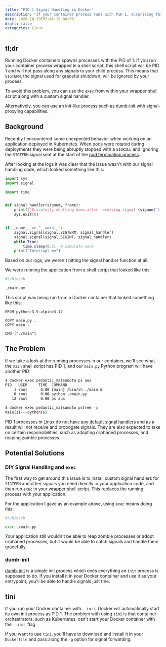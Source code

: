 ```yaml
---
title: "PID 1 Signal Handling in Docker"
description: "If your container process runs with PID 1, surprising things can happen!"
date: 2020-10-19T07:46:19-04:00
draft: false
categories: Linux
---
```


## tl;dr

Running Docker containers spawns processes with the PID of 1. If you run your container process wrapped in a shell script, this shell script will be PID 1 and will not pass along any signals to your child process. This means that `SIGTERM`, the signal used for graceful shutdown, will be ignored by your process.

To avoid this problem, you can use the [`exec`](https://www.man7.org/linux/man-pages/man1/bash.1.html) from within your wrapper shell script along with a custom signal handler. 

Alternatively, you can use an init-like process such as [dumb-init](https://github.com/Yelp/dumb-init) with signal-proxying capabilities.

## Background

Recently I encountered some unexpected behavior when working on an application deployed in Kubernetes. When pods were rotated during deployments they were being abruptly stopped with a `SIGKILL` and ignoring the `SIGTERM` signal sent at the start of the [pod termination process](https://kubernetes.io/docs/concepts/workloads/pods/pod-lifecycle/#pod-termination).

After looking at the logs it was clear that the issue wasn't with our signal handling code, which looked something like this:

```python
import sys
import signal

import time


def signal_handler(signum, frame):
    print(f"Gracefully shutting down after receiving signal {signum}")
    sys.exit(0)


if __name__ == "__main__":
    signal.signal(signal.SIGTERM, signal_handler)
    signal.signal(signal.SIGINT, signal_handler)
    while True:
        time.sleep(0.5)  # simulate work
	print("Interrupt me")
```

Based on our logs, we weren't hitting the signal handler function at all.

We were running the application from a shell script that looked like this:

```bash
#!/bin/sh

./main.py
```

This script was being run from a Docker container that looked something like this:

```docker
FROM python:3.9-alpine3.12

COPY main.py .
COPY main .

CMD ["./main"]
```

## The Problem

If we take a look at the running processes in our container, we'll see what the `main` shell script has PID 1, and our `main.py` Python program will have another PID:

```bash
$ docker exec pedantic_matsumoto ps aux
PID   USER     TIME  COMMAND
    1 root      0:00 {main} /bin/sh ./main &
    6 root      0:00 python ./main.py
   12 root      0:00 ps aux

$ docker exec pedantic_matsumoto pstree -p
main(1)---python(6)
```

PID 1 processes in Linux do not have [any default signal handlers](https://docs.docker.com/engine/reference/run/#foreground) and as a result will not receive and propogate signals. They are also expected to take on certain responsibilities, such as adopting orphaned processes, and reaping zombie processes.

## Potential Solutions

### DIY Signal Handling and `exec`

The first way to get around this issue is to install custom signal handlers for `SIGTERM` and other signals you need directly in your application code, and then run `exec` in your wrapper shell script. This replaces the running process with your application.

For the application I gave as an example above, using `exec` means doing this:

```bash
#!/bin/sh

exec ./main.py
```

Your application still wouldn't be able to reap zombie processes or adopt orphaned processes, but it would be able to catch signals and handle them gracefully.

### dumb-init

[dumb-init](https://github.com/Yelp/dumb-init) is a simple init process which does everything an `init` process is supposed to do. If you install it in your Docker container and use it as your entrypoint, you'll be able to handle signals just fine.

## tini

If you run your Docker container with `--init`, Docker will automatically start its own init process as PID 1. The problem with using `tini` is that container orchestrators, such as Kubernetes, can't start your Docker container with the `--init` flag.

If you want to use `tini`, you'll have to download and install it in your `Dockerfile` and pass along the `-g` option for signal forwarding.
